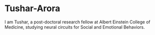 # Tushar-Arora
I am Tushar, a post-doctoral research fellow at Albert Einstein College of Medicine, studying neural circuits for Social and Emotional Behaviors.
